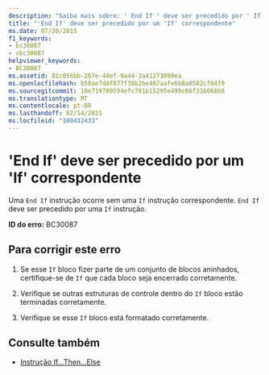 ```yaml
---
description: "Saiba mais sobre: ' End If ' deve ser precedido por ' If ' correspondente"
title: "'End If' deve ser precedido por um 'If' correspondente"
ms.date: 07/20/2015
f1_keywords:
- bc30087
- vbc30087
helpviewer_keywords:
- BC30087
ms.assetid: 81c056bb-267e-44ef-9a44-3a41273090ea
ms.openlocfilehash: b50ae7d4f877f38b2be407aafe6b8a0582cf04f9
ms.sourcegitcommit: 10e719780594efc781b15295e499c66f316068b8
ms.translationtype: MT
ms.contentlocale: pt-BR
ms.lasthandoff: 02/14/2021
ms.locfileid: "100432433"
---
```

# <a name="end-if-must-be-preceded-by-a-matching-if"></a>'End If' deve ser precedido por um 'If' correspondente

Uma `End If` instrução ocorre sem uma `If` instrução correspondente. `End If` deve ser precedido por uma `If` instrução.  
  
 **ID do erro:** BC30087  
  
## <a name="to-correct-this-error"></a>Para corrigir este erro  
  
1. Se esse `If` bloco fizer parte de um conjunto de blocos aninhados, certifique-se de `If` que cada bloco seja encerrado corretamente.  
  
2. Verifique se outras estruturas de controle dentro do `If` bloco estão terminadas corretamente.  
  
3. Verifique se esse `If` bloco está formatado corretamente.  
  
## <a name="see-also"></a>Consulte também

- [Instrução If...Then...Else](../language-reference/statements/if-then-else-statement.md)

